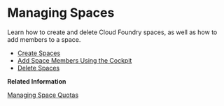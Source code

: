 <!-- loio5209d55d8dd84228897112b0655d999b -->

# Managing Spaces

Learn how to create and delete Cloud Foundry spaces, as well as how to add members to a space.

-   [Create Spaces](create-spaces-2f6ed22.md)
-   [Add Space Members Using the Cockpit](add-space-members-using-the-cockpit-81d0b4d.md)
-   [Delete Spaces](delete-spaces-1eb6a09.md)

**Related Information**  


[Managing Space Quotas](managing-space-quotas-4e5f0ee.md "Learn how to create, assign, and edit space quotas in the Cloud Foundry environment.")

